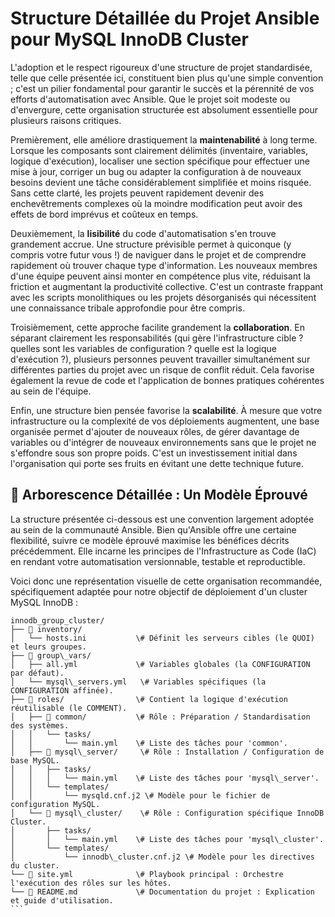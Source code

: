 # **Structure Détaillée du Projet Ansible pour MySQL InnoDB Cluster**

L'adoption et le respect rigoureux d'une structure de projet standardisée, telle que celle présentée ici, constituent bien plus qu'une simple convention ; c'est un pilier fondamental pour garantir le succès et la pérennité de vos efforts d'automatisation avec Ansible. Que le projet soit modeste ou d'envergure, cette organisation structurée est absolument essentielle pour plusieurs raisons critiques.

Premièrement, elle améliore drastiquement la **maintenabilité** à long terme. Lorsque les composants sont clairement délimités (inventaire, variables, logique d'exécution), localiser une section spécifique pour effectuer une mise à jour, corriger un bug ou adapter la configuration à de nouveaux besoins devient une tâche considérablement simplifiée et moins risquée. Sans cette clarté, les projets peuvent rapidement devenir des enchevêtrements complexes où la moindre modification peut avoir des effets de bord imprévus et coûteux en temps.

Deuxièmement, la **lisibilité** du code d'automatisation s'en trouve grandement accrue. Une structure prévisible permet à quiconque (y compris votre futur vous \!) de naviguer dans le projet et de comprendre rapidement où trouver chaque type d'information. Les nouveaux membres d'une équipe peuvent ainsi monter en compétence plus vite, réduisant la friction et augmentant la productivité collective. C'est un contraste frappant avec les scripts monolithiques ou les projets désorganisés qui nécessitent une connaissance tribale approfondie pour être compris.

Troisièmement, cette approche facilite grandement la **collaboration**. En séparant clairement les responsabilités (qui gère l'infrastructure cible ? quelles sont les variables de configuration ? quelle est la logique d'exécution ?), plusieurs personnes peuvent travailler simultanément sur différentes parties du projet avec un risque de conflit réduit. Cela favorise également la revue de code et l'application de bonnes pratiques cohérentes au sein de l'équipe.

Enfin, une structure bien pensée favorise la **scalabilité**. À mesure que votre infrastructure ou la complexité de vos déploiements augmentent, une base organisée permet d'ajouter de nouveaux rôles, de gérer davantage de variables ou d'intégrer de nouveaux environnements sans que le projet ne s'effondre sous son propre poids. C'est un investissement initial dans l'organisation qui porte ses fruits en évitant une dette technique future.

## **🌳 Arborescence Détaillée : Un Modèle Éprouvé**

La structure présentée ci-dessous est une convention largement adoptée au sein de la communauté Ansible. Bien qu'Ansible offre une certaine flexibilité, suivre ce modèle éprouvé maximise les bénéfices décrits précédemment. Elle incarne les principes de l'Infrastructure as Code (IaC) en rendant votre automatisation versionnable, testable et reproductible.

Voici donc une représentation visuelle de cette organisation recommandée, spécifiquement adaptée pour notre objectif de déploiement d'un cluster MySQL InnoDB :

````plaintext
innodb_group_cluster/
├── 📁 inventory/  
│   └── hosts.ini           \# Définit les serveurs cibles (le QUOI) et leurs groupes.  
├── 📁 group\_vars/  
│   ├── all.yml             \# Variables globales (la CONFIGURATION par défaut).  
│   └── mysql\_servers.yml   \# Variables spécifiques (la CONFIGURATION affinée).  
├── 📁 roles/                \# Contient la logique d'exécution réutilisable (le COMMENT).  
│   ├── 📁 common/           \# Rôle : Préparation / Standardisation des systèmes.  
│   │   └── tasks/  
│   │       └── main.yml    \# Liste des tâches pour 'common'.  
│   ├── 📁 mysql\_server/     \# Rôle : Installation / Configuration de base MySQL.  
│   │   ├── tasks/  
│   │   │   └── main.yml    \# Liste des tâches pour 'mysql\_server'.  
│   │   └── templates/  
│   │       └── mysqld.cnf.j2 \# Modèle pour le fichier de configuration MySQL.  
│   └── 📁 mysql\_cluster/    \# Rôle : Configuration spécifique InnoDB Cluster.  
│       ├── tasks/  
│       │   └── main.yml    \# Liste des tâches pour 'mysql\_cluster'.  
│       └── templates/  
│           └── innodb\_cluster.cnf.j2 \# Modèle pour les directives du cluster.  
└── 📜 site.yml              \# Playbook principal : Orchestre l'exécution des rôles sur les hôtes.  
└── 📜 README.md             \# Documentation du projet : Explication et guide d'utilisation.
```